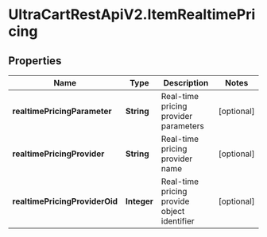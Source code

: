 # UltraCartRestApiV2.ItemRealtimePricing

## Properties
Name | Type | Description | Notes
------------ | ------------- | ------------- | -------------
**realtimePricingParameter** | **String** | Real-time pricing provider parameters | [optional] 
**realtimePricingProvider** | **String** | Real-time pricing provider name | [optional] 
**realtimePricingProviderOid** | **Integer** | Real-time pricing provide object identifier | [optional] 


